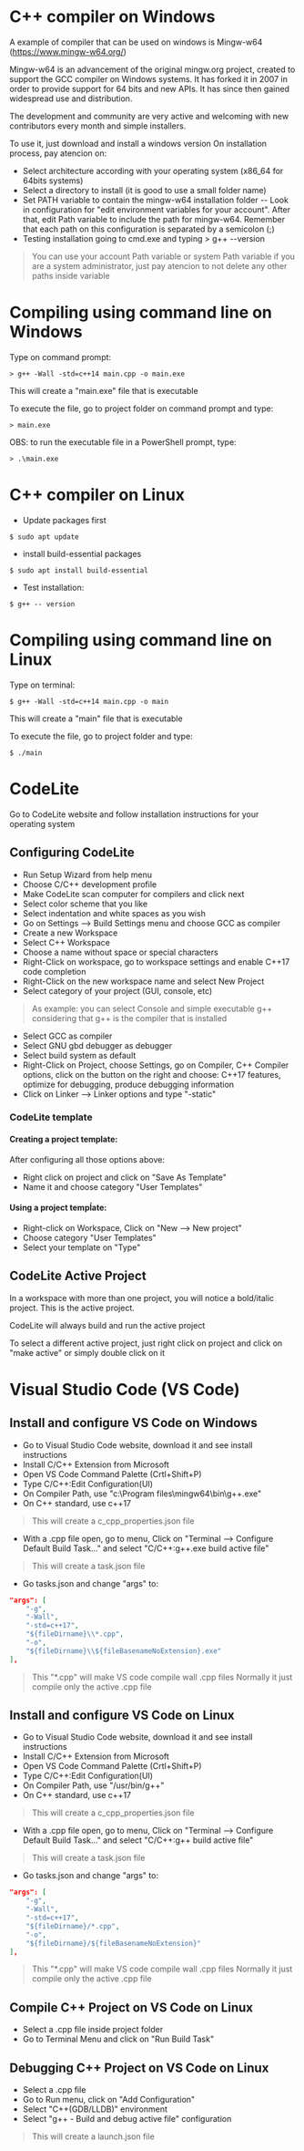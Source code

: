 # C++ compiler on Windows

A example of compiler that can be used on windows is Mingw-w64 (https://www.mingw-w64.org/)

Mingw-w64 is an advancement of the original mingw.org project, created to support the GCC compiler on Windows systems. It has forked it in 2007 in order to provide support for 64 bits and new APIs. It has since then gained widespread use and distribution.

The development and community are very active and welcoming with new contributors every month and simple installers.

To use it, just download and install a windows version
On installation process, pay atencion on: 
- Select architecture according with your operating system (x86_64 for 64bits systems)
- Select a directory to install (it is good to use a small folder name)
- Set PATH variable to contain the mingw-w64 installation folder
-- Look in configuration for "edit environment variables for your account". After that, edit Path variable to include the path for mingw-w64. Remember that each path on this configuration is separated by a semicolon (;)
- Testing installation going to cmd.exe and typing > g++ --version

> You can use your account Path variable or system Path variable if you are a system administrator, just pay atencion to not delete any other paths inside variable


# Compiling using command line on Windows

Type on command prompt:
```console
> g++ -Wall -std=c++14 main.cpp -o main.exe
``` 
This will create a "main.exe" file that is executable

To execute the file, go to project folder on command prompt and type:
```console
> main.exe 
``` 

OBS: to run the executable file in a PowerShell prompt, type:
```console
> .\main.exe 
``` 

# C++ compiler on Linux

- Update packages first
```console
$ sudo apt update
``` 

- install build-essential packages
```console
$ sudo apt install build-essential
``` 

- Test installation:
```console
$ g++ -- version
``` 

# Compiling using command line on Linux

Type on terminal:
```console
$ g++ -Wall -std=c++14 main.cpp -o main
``` 
This will create a "main" file that is executable

To execute the file, go to project folder and type:
```console
$ ./main
``` 

# CodeLite
Go to CodeLite website and follow installation instructions for your operating system

## Configuring CodeLite
- Run Setup Wizard from help menu
- Choose C/C++ development profile
- Make CodeLite scan computer for compilers and click next
- Select color scheme that you like
- Select indentation and white spaces as you wish
- Go on Settings --> Build Settings menu and choose GCC as compiler
- Create a new Workspace
- Select C++ Workspace
- Choose a name without space or special characters
- Right-Click on workspace, go to workspace settings and enable C++17 code completion
- Right-Click on the new workspace name and select New Project
- Select category of your project (GUI, console, etc)
> As example: you can select Console and simple executable g++ considering that g++ is the compiler that is installed
- Select GCC as compiler
- Select GNU gbd debugger as debugger 
- Select build system as default
- Right-Click on Project, choose Settings, go on Compiler, C++ Compiler options, click on the button on the right and choose: C++17 features, optimize for debugging, produce debugging information
- Click on Linker --> Linker options and type "-static"

### CodeLite template

#### Creating a project template:
After configuring all those options above:
- Right click on project and click on "Save As Template"
- Name it and choose category "User Templates"

#### Using a project tempĺate:
- Right-click on Workspace, Click on "New --> New project"
- Choose category "User Templates"
- Select your template on "Type"

## CodeLite Active Project
In a workspace with more than one project, you will notice a bold/italic project. This is the active project. 

CodeLite will always build and run the active project

To select a different active project, just right click on project and click on "make active" or simply double click on it

# Visual Studio Code (VS Code)

## Install and configure VS Code on Windows
- Go to Visual Studio Code website, download it and see install instructions
- Install C/C++ Extension from Microsoft
- Open VS Code Command Palette (Crtl+Shift+P)
- Type C/C++:Edit Configuration(UI)
- On Compiler Path, use "c:\Program files\mingw64\bin\g++.exe"
- On C++ standard, use c++17
> This will create a c_cpp_properties.json file
- With a .cpp file open, go to menu, Click on "Terminal --> Configure Default Build Task..." and select "C/C++:g++.exe build active file"
> This will create a task.json file
- Go tasks.json and change "args" to:
```json
"args": [    
    "-g",
    "-Wall",
    "-std=c++17",
    "${fileDirname}\\*.cpp",
    "-o",
    "${fileDirname}\\${fileBasenameNoExtension}.exe"
],
```
> This "*.cpp" will make VS code compile wall .cpp files
> Normally it just compile only the active .cpp file

## Install and configure VS Code on Linux
- Go to Visual Studio Code website, download it and see install instructions
- Install C/C++ Extension from Microsoft
- Open VS Code Command Palette (Crtl+Shift+P)
- Type C/C++:Edit Configuration(UI)
- On Compiler Path, use "/usr/bin/g++"
- On C++ standard, use c++17
> This will create a c_cpp_properties.json file
- With a .cpp file open, go to menu, Click on "Terminal --> Configure Default Build Task..." and select "C/C++:g++ build active file"
> This will create a task.json file
- Go tasks.json and change "args" to:
```json
"args": [    
    "-g",
    "-Wall",
    "-std=c++17",
    "${fileDirname}/*.cpp",
    "-o",
    "${fileDirname}/${fileBasenameNoExtension}"
],
```
> This "*.cpp" will make VS code compile wall .cpp files
> Normally it just compile only the active .cpp file

## Compile C++ Project on VS Code on Linux
- Select a .cpp file inside project folder
- Go to Terminal Menu and click on "Run Build Task"

## Debugging C++ Project on VS Code on Linux
 - Select a .cpp file
 - Go to Run menu, click on "Add Configuration"
 - Select "C++(GDB/LLDB)" environment
 - Select "g++ - Build and debug active file" configuration
> This will create a launch.json file



